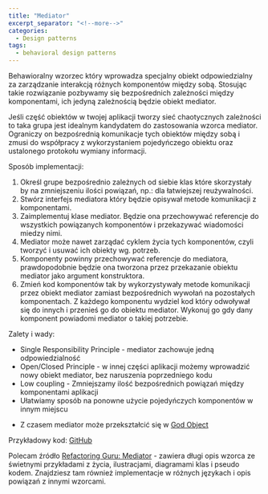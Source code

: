 ```yaml
---
title: "Mediator"
excerpt_separator: "<!--more-->"
categories:
  - Design patterns
tags:
  - behavioral design patterns
---
```


Behawioralny wzorzec który wprowadza specjalny obiekt odpowiedzialny za zarządzanie interakcją różnych komponentów między sobą.
Stosując takie rozwiązanie pozbywamy się bezpośrednich zależności między komponentami, ich jedyną zależnością będzie obiekt mediator.

<!--more-->

Jeśli część obiektów w twojej aplikacji tworzy sieć chaotycznych zależności to taka grupa jest idealnym kandydatem do zastosowania wzorca mediator. Ograniczy on bezpośrednią komunikacje tych obiektów między sobą i zmusi do współpracy z wykorzystaniem pojedyńczego obiektu oraz ustalonego protokołu wymiany informacji.

Sposób implementacji:

1. Określ grupe bezpośrednio zależnych od siebie klas które skorzystały by na zmniejszeniu ilości powiązań, np.: dla łatwiejszej reużywalności.
2. Stwórz interfejs mediatora który będzie opisywał metode komunikacji z komponentami.
3. Zaimplementuj klase mediator. Będzie ona przechowywać referencje do wszystkich powiązanych komponentów i przekazywać wiadomości miedzy nimi.
4. Mediator może nawet zarządać cyklem życia tych komponentów, czyli tworzyć i usuwać ich obiekty wg. potrzeb.
5. Komponenty powinny przechowywać referencje do mediatora, prawdopodobnie będzie ona tworzona przez przekazanie obiektu mediator jako argument konstruktora.
6. Zmień kod komponentów tak by wykorzystywały metode komunikacji przez obiekt mediator zamiast bezpośrednich wywołań na pozostałych komponentach. Z każdego komponentu wydziel kod który odwoływał się do innych i przenieś go do obiektu mediator. Wykonuj go gdy dany komponent powiadomi mediator o takiej potrzebie.

Zalety i wady:
+ Single Responsibility Principle - mediator zachowuje jedną odpowiedzialność
+ Open/Closed Principle - w innej części aplikacji możemy wprowadzić nowy obiekt mediator, bez naruszenia poprzedniego kodu
+ Low coupling - Zmniejszamy ilość bezpośrednich powiązań między komponentami aplikacji
+ Ułatwiamy sposób na ponowne użycie pojedyńczych komponentów w innym miejscu
- Z czasem mediator może przekształcić się w [God Object][1]

Przykładowy kod: [GitHub][2]

Polecam źródło [Refactoring Guru: Mediator][3] - zawiera długi opis wzorca ze świetnymi przykładami z życia, ilustracjami, diagramami klas i pseudo kodem. Znajdziesz tam również implementacje w różnych językach i opis powiązań z innymi wzorcami.

[1]: https://en.wikipedia.org/wiki/God_object
[2]: https://github.com/rafczow/php-patterns-practice/tree/master/src/Mediator
[3]: https://refactoring.guru/design-patterns/mediator